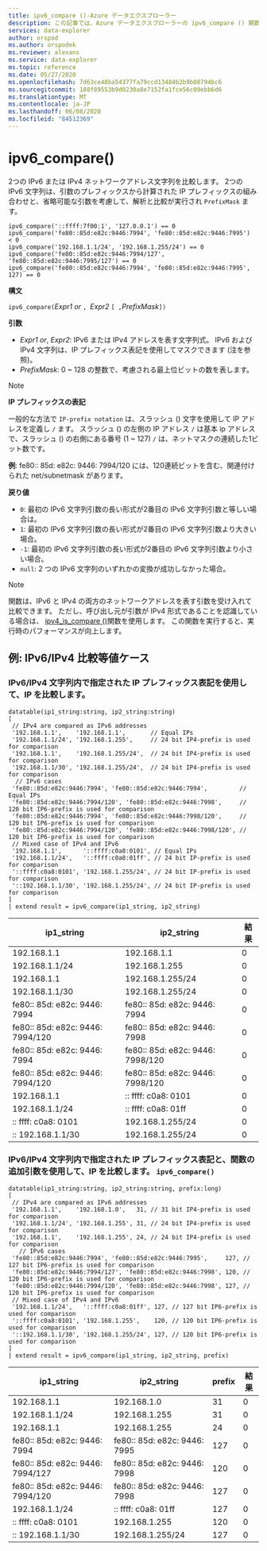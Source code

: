 ```yaml
---
title: ipv6_compare ()-Azure データエクスプローラー
description: この記事では、Azure データエクスプローラーの ipv6_compare () 関数について説明します。
services: data-explorer
author: orspod
ms.author: orspodek
ms.reviewer: alexans
ms.service: data-explorer
ms.topic: reference
ms.date: 05/27/2020
ms.openlocfilehash: 7d63ce48ba54377fa79ccd13484b2b9b08794bc6
ms.sourcegitcommit: 188f89553b9d0230a8e7152fa1fce56c09ebb6d6
ms.translationtype: MT
ms.contentlocale: ja-JP
ms.lasthandoff: 06/08/2020
ms.locfileid: "84512369"
---
```

# <a name="ipv6_compare"></a>ipv6_compare()

2つの IPv6 または IPv4 ネットワークアドレス文字列を比較します。 2つの IPv6 文字列は、引数のプレフィックスから計算された IP プレフィックスの組み合わせと、省略可能な引数を考慮して、解析と比較が実行され `PrefixMask` ます。

```kusto
ipv6_compare('::ffff:7f00:1', '127.0.0.1') == 0
ipv6_compare('fe80::85d:e82c:9446:7994', 'fe80::85d:e82c:9446:7995')  < 0
ipv6_compare('192.168.1.1/24', '192.168.1.255/24') == 0
ipv6_compare('fe80::85d:e82c:9446:7994/127', 'fe80::85d:e82c:9446:7995/127') == 0
ipv6_compare('fe80::85d:e82c:9446:7994', 'fe80::85d:e82c:9446:7995', 127) == 0
```

**構文**

`ipv6_compare(`*Expr1 or* `, `*Expr2* `[ ,`*PrefixMask*`])`

**引数**

* *Expr1 or*, *Expr2*: IPv6 または IPv4 アドレスを表す文字列式。 IPv6 および IPv4 文字列は、IP プレフィックス表記を使用してマスクできます (注を参照)。
* *PrefixMask*: 0 ~ 128 の整数で、考慮される最上位ビットの数を表します。

> [!Note] 
>**IP プレフィックスの表記**
> 
>一般的な方法で `IP-prefix notation` は、スラッシュ () 文字を使用して IP アドレスを定義し `/` ます。
>スラッシュ () の左側の IP アドレス `/` は基本 ip アドレスで、スラッシュ () の右側にある番号 (1 ~ 127) `/` は、ネットマスクの連続した1ビット数です。 
>
> **例**: fe80:: 85d: e82c: 9446: 7994/120 には、120連続ビットを含む、関連付けられた net/subnetmask があります。

**戻り値**

* `0`: 最初の IPv6 文字列引数の長い形式が2番目の IPv6 文字列引数と等しい場合は。
* `1`: 最初の IPv6 文字列引数の長い形式が2番目の IPv6 文字列引数より大きい場合。
* `-1`: 最初の IPv6 文字列引数の長い形式が2番目の IPv6 文字列引数より小さい場合。
* `null`: 2 つの IPv6 文字列のいずれかの変換が成功しなかった場合。

> [!Note]
> 関数は、IPv6 と IPv4 の両方のネットワークアドレスを表す引数を受け入れて比較できます。 ただし、呼び出し元が引数が IPv4 形式であることを認識している場合は、 [ipv4_is_compare ()](./ipv4-comparefunction.md)関数を使用します。 この関数を実行すると、実行時のパフォーマンスが向上します。

## <a name="examples-ipv6ipv4-comparison-equality-cases"></a>例: IPv6/IPv4 比較等値ケース

### <a name="compare-ips-using-the-ip-prefix-notation-specified-inside-the-ipv6ipv4-strings"></a>IPv6/IPv4 文字列内で指定された IP プレフィックス表記を使用して、IP を比較します。

<!-- csl: https://help.kusto.windows.net/Samples -->
```kusto
datatable(ip1_string:string, ip2_string:string)
[
 // IPv4 are compared as IPv6 addresses
 '192.168.1.1',    '192.168.1.1',       // Equal IPs
 '192.168.1.1/24', '192.168.1.255',     // 24 bit IP4-prefix is used for comparison
 '192.168.1.1',    '192.168.1.255/24',  // 24 bit IP4-prefix is used for comparison
 '192.168.1.1/30', '192.168.1.255/24',  // 24 bit IP4-prefix is used for comparison
  // IPv6 cases
 'fe80::85d:e82c:9446:7994', 'fe80::85d:e82c:9446:7994',         // Equal IPs
 'fe80::85d:e82c:9446:7994/120', 'fe80::85d:e82c:9446:7998',     // 120 bit IP6-prefix is used for comparison
 'fe80::85d:e82c:9446:7994', 'fe80::85d:e82c:9446:7998/120',     // 120 bit IP6-prefix is used for comparison
 'fe80::85d:e82c:9446:7994/120', 'fe80::85d:e82c:9446:7998/120', // 120 bit IP6-prefix is used for comparison
 // Mixed case of IPv4 and IPv6
 '192.168.1.1',      '::ffff:c0a8:0101', // Equal IPs
 '192.168.1.1/24',   '::ffff:c0a8:01ff', // 24 bit IP-prefix is used for comparison
 '::ffff:c0a8:0101', '192.168.1.255/24', // 24 bit IP-prefix is used for comparison
 '::192.168.1.1/30', '192.168.1.255/24', // 24 bit IP-prefix is used for comparison
]
| extend result = ipv6_compare(ip1_string, ip2_string)
```

|ip1_string|ip2_string|結果|
|---|---|---|
|192.168.1.1|192.168.1.1|0|
|192.168.1.1/24|192.168.1.255|0|
|192.168.1.1|192.168.1.255/24|0|
|192.168.1.1/30|192.168.1.255/24|0|
|fe80:: 85d: e82c: 9446: 7994|fe80:: 85d: e82c: 9446: 7994|0|
|fe80:: 85d: e82c: 9446: 7994/120|fe80:: 85d: e82c: 9446: 7998|0|
|fe80:: 85d: e82c: 9446: 7994|fe80:: 85d: e82c: 9446: 7998/120|0|
|fe80:: 85d: e82c: 9446: 7994/120|fe80:: 85d: e82c: 9446: 7998/120|0|
|192.168.1.1|:: ffff: c0a8: 0101|0|
|192.168.1.1/24|:: ffff: c0a8: 01ff|0|
|:: ffff: c0a8: 0101|192.168.1.255/24|0|
|:: 192.168.1.1/30|192.168.1.255/24|0|

### <a name="compare-ips-using-ip-prefix-notation-specified-inside-the-ipv6ipv4-strings-and-as-additional-argument-of-the-ipv6_compare-function"></a>IPv6/IPv4 文字列内で指定された IP プレフィックス表記と、関数の追加引数を使用して、IP を比較します。 `ipv6_compare()`

<!-- csl: https://help.kusto.windows.net/Samples -->
```kusto
datatable(ip1_string:string, ip2_string:string, prefix:long)
[
 // IPv4 are compared as IPv6 addresses 
 '192.168.1.1',    '192.168.1.0',   31, // 31 bit IP4-prefix is used for comparison
 '192.168.1.1/24', '192.168.1.255', 31, // 24 bit IP4-prefix is used for comparison
 '192.168.1.1',    '192.168.1.255', 24, // 24 bit IP4-prefix is used for comparison
   // IPv6 cases
 'fe80::85d:e82c:9446:7994', 'fe80::85d:e82c:9446:7995',     127, // 127 bit IP6-prefix is used for comparison
 'fe80::85d:e82c:9446:7994/127', 'fe80::85d:e82c:9446:7998', 120, // 120 bit IP6-prefix is used for comparison
 'fe80::85d:e82c:9446:7994/120', 'fe80::85d:e82c:9446:7998', 127, // 120 bit IP6-prefix is used for comparison
 // Mixed case of IPv4 and IPv6
 '192.168.1.1/24',   '::ffff:c0a8:01ff', 127, // 127 bit IP6-prefix is used for comparison
 '::ffff:c0a8:0101', '192.168.1.255',    120, // 120 bit IP6-prefix is used for comparison
 '::192.168.1.1/30', '192.168.1.255/24', 127, // 120 bit IP6-prefix is used for comparison
]
| extend result = ipv6_compare(ip1_string, ip2_string, prefix)
```

|ip1_string|ip2_string|prefix|結果|
|---|---|---|---|
|192.168.1.1|192.168.1.0|31|0|
|192.168.1.1/24|192.168.1.255|31|0|
|192.168.1.1|192.168.1.255|24|0|
|fe80:: 85d: e82c: 9446: 7994|fe80:: 85d: e82c: 9446: 7995|127|0|
|fe80:: 85d: e82c: 9446: 7994/127|fe80:: 85d: e82c: 9446: 7998|120|0|
|fe80:: 85d: e82c: 9446: 7994/120|fe80:: 85d: e82c: 9446: 7998|127|0|
|192.168.1.1/24|:: ffff: c0a8: 01ff|127|0|
|:: ffff: c0a8: 0101|192.168.1.255|120|0|
|:: 192.168.1.1/30|192.168.1.255/24|127|0|

